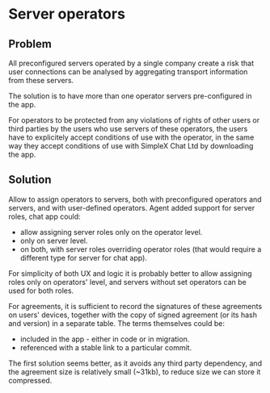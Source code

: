 # Server operators

## Problem

All preconfigured servers operated by a single company create a risk that user connections can be analysed by aggregating transport information from these servers.

The solution is to have more than one operator servers pre-configured in the app.

For operators to be protected from any violations of rights of other users or third parties by the users who use servers of these operators, the users have to explicitely accept conditions of use with the operator, in the same way they accept conditions of use with SimpleX Chat Ltd by downloading the app.

## Solution

Allow to assign operators to servers, both with preconfigured operators and servers, and with user-defined operators. Agent added support for server roles, chat app could:
- allow assigning server roles only on the operator level.
- only on server level.
- on both, with server roles overriding operator roles (that would require a different type for server for chat app).

For simplicity of both UX and logic it is probably better to allow assigning roles only on operators' level, and servers without set operators can be used for both roles.

For agreements, it is sufficient to record the signatures of these agreements on users' devices, together with the copy of signed agreement (or its hash and version) in a separate table. The terms themselves could be:
- included in the app - either in code or in migration.
- referenced with a stable link to a particular commit.

The first solution seems better, as it avoids any third party dependency, and the agreement size is relatively small (~31kb), to reduce size we can store it compressed.
